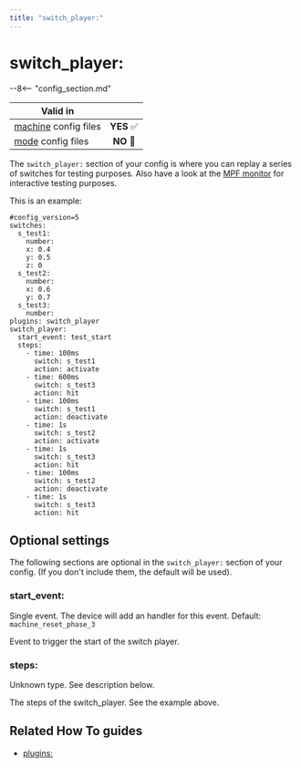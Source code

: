 ```yaml
---
title: "switch_player:"
---
```


# switch_player:


--8<-- "config_section.md"

| Valid in | |
|-----|:----:|
|[machine](instructions/machine_config.md) config files |**YES** :white_check_mark:|
|[mode](instructions/mode_config.md) config files|**NO** :no_entry_sign:|

The `switch_player:` section of your config is where you can replay a
series of switches for testing purposes. Also have a look at the
[MPF monitor](../tools/monitor/index.md) for
interactive testing purposes.

This is an example:

``` mpf-config
#config_version=5
switches:
  s_test1:
    number:
    x: 0.4
    y: 0.5
    z: 0
  s_test2:
    number:
    x: 0.6
    y: 0.7
  s_test3:
    number:
plugins: switch_player
switch_player:
  start_event: test_start
  steps:
    - time: 100ms
      switch: s_test1
      action: activate
    - time: 600ms
      switch: s_test3
      action: hit
    - time: 100ms
      switch: s_test1
      action: deactivate
    - time: 1s
      switch: s_test2
      action: activate
    - time: 1s
      switch: s_test3
      action: hit
    - time: 100ms
      switch: s_test2
      action: deactivate
    - time: 1s
      switch: s_test3
      action: hit
```

## Optional settings

The following sections are optional in the `switch_player:` section of
your config. (If you don't include them, the default will be used).

### start_event:

Single event. The device will add an handler for this event. Default:
`machine_reset_phase_3`

Event to trigger the start of the switch player.

### steps:

Unknown type. See description below.

The steps of the switch_player. See the example above.

## Related How To guides

* [plugins:](plugins.md)
